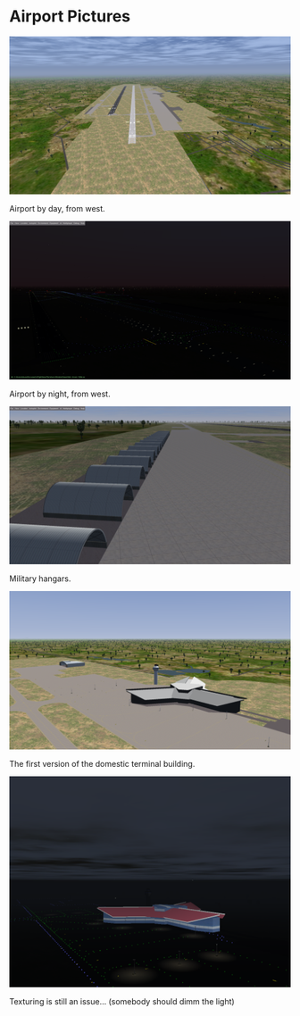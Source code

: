 
# Airport Pictures

![Airport from West by day][vvnb-west-day]

Airport by day, from west.

![Airport from west by night][vvnb-west-night]

Airport by night, from west.

![Military hangars][vvnb-mil-hangars]

Military hangars.

![Domestic Terminal T1][vvnb-domestic-terminal]

The first version of the domestic terminal building.

![Domestic Terminal T1 with textures][vvnb-domestic-terminal-with-textures]

Texturing is still an issue... (somebody should dimm the light)


[vvnb-west-day]:   ./vvnb-west-day.png
[vvnb-west-night]: ./vvnb-west-night.png
[vvnb-mil-hangars]: ./vvnb-mil-hangars.png
[vvnb-domestic-terminal]: ./vvnb-domestic-terminal.png
[vvnb-domestic-terminal-with-textures]: ./Domestic-Terminal-with-textures.png
